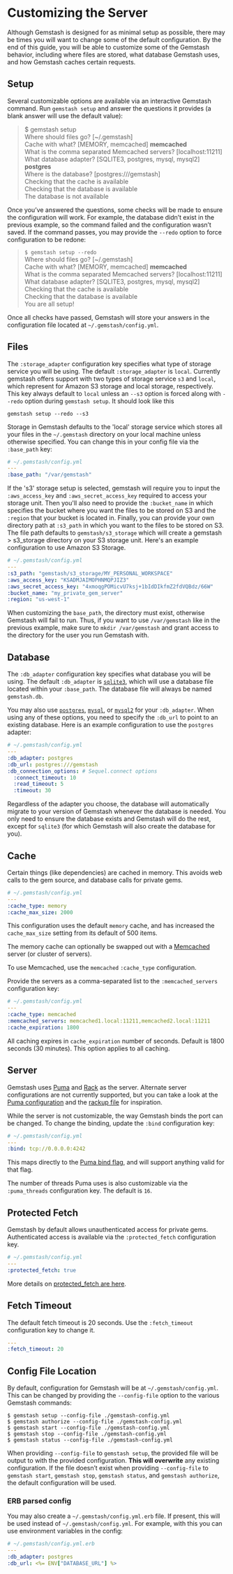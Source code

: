 <!--Automatically generated by Pandoc -->

# Customizing the Server

Although Gemstash is designed for as minimal setup as possible, there
may be times you will want to change some of the default configuration.
By the end of this guide, you will be able to customize some of the
Gemstash behavior, including where files are stored, what database
Gemstash uses, and how Gemstash caches certain requests.

## Setup

Several customizable options are available via an interactive Gemstash
command. Run `gemstash setup` and answer the questions it provides (a
blank answer will use the default value):

> $ gemstash setup  
> Where should files go? \[\~/.gemstash\]  
> Cache with what? \[MEMORY, memcached\] **memcached**  
> What is the comma separated Memcached servers? \[localhost:11211\]  
> What database adapter? \[SQLITE3, postgres, mysql, mysql2\]
> **postgres**  
> Where is the database? \[postgres:///gemstash\]  
> Checking that the cache is available  
> Checking that the database is available  
> The database is not available  

Once you’ve answered the questions, some checks will be made to ensure
the configuration will work. For example, the database didn’t exist in
the previous example, so the command failed and the configuration wasn’t
saved. If the command passes, you may provide the `--redo` option to
force configuration to be redone:

> `$ gemstash setup --redo`  
> Where should files go? \[\~/.gemstash\]  
> Cache with what? \[MEMORY, memcached\] **memcached**  
> What is the comma separated Memcached servers? \[localhost:11211\]  
> What database adapter? \[SQLITE3, postgres, mysql, mysql2\]  
> Checking that the cache is available  
> Checking that the database is available  
> You are all setup\!  

Once all checks have passed, Gemstash will store your answers in the
configuration file located at `~/.gemstash/config.yml`.

## Files
The `:storage_adapter` configuration key specifies what type of storage service 
you will be using. The default `:storage_adapter` is `local`. Currently gemstash offers support with two types of storage service
`s3` and `local`, which represent for Amazon S3 storage and local storage, respectively.
This key always default to `local` unless an `--s3` option is forced
along with `--redo` option during `gemstash setup`. It should look like this
```
gemstash setup --redo --s3
```

Storage in Gemstash defaults to the 'local' storage service which stores all your
files in the `~/.gemstash` directory on your local machine unless otherwise
specified. You can change this in your config file via the `:base_path`
key:

``` yaml
# ~/.gemstash/config.yml
---
:base_path: "/var/gemstash"
```

If the 's3' storage setup is selected, gemstash will require you to input the
`:aws_access_key` and `:aws_secret_access_key` required to access your storage unit.
Then you'll also need to provide the `:bucket_name` in which specifies the bucket where
you want the files to be stored on S3 and the `:region` that your bucket is located in. Finally, you can provide your 
own directory path at `:s3_path` in which you want to the files to be stored on S3. The file path defaults to `gemstash/s3_storage` 
which will create a gemstash > s3_storage directory on your S3 storage unit. Here's an example configuration
to use Amazon S3 Storage.

``` yaml
# ~/.gemstash/config.yml
---
:s3_path: "gemstash/s3_storage/MY_PERSONAL_WORKSPACE"
:aws_access_key: "KSADMJAIMOPHNMQPJIZ3"
:aws_secret_access_key: "4xmoqgPOMicvU7ksj+1bIdDIkfmZ2fdVQBdz/66W"
:bucket_name: "my_private_gem_server"
:region: "us-west-1"
```

When customizing the `base_path`, the directory must exist, otherwise
Gemstash will fail to run. Thus, if you want to use `/var/gemstash` like
in the previous example, make sure to `mkdir /var/gemstash` and grant
access to the directory for the user you run Gemstash with.

## Database

The `:db_adapter` configuration key specifies what database you will be
using. The default `:db_adapter` is
[`sqlite3`](https://www.sqlite.org/), which will use a database file
located within your `:base_path`. The database file will always be named
`gemstash.db`.

You may also use [`postgres`](http://www.postgresql.org/),
[`mysql`](http://www.mysql.com/), or
[`mysql2`](http://sequel.jeremyevans.net/rdoc/files/doc/opening_databases_rdoc.html#label-mysql2)
for your `:db_adapter`. When using any of these options, you need to
specify the `:db_url` to point to an existing database. Here is an
example configuration to use the `postgres` adapter:

``` yaml
# ~/.gemstash/config.yml
---
:db_adapter: postgres
:db_url: postgres:///gemstash
:db_connection_options: # Sequel.connect options
  :connect_timeout: 10
  :read_timeout: 5
  :timeout: 30
```

Regardless of the adapter you choose, the database will automatically
migrate to your version of Gemstash whenever the database is needed. You
only need to ensure the database exists and Gemstash will do the rest,
except for `sqlite3` (for which Gemstash will also create the database
for you).

## Cache

Certain things (like dependencies) are cached in memory. This avoids web
calls to the gem source, and database calls for private gems.

``` yaml
# ~/.gemstash/config.yml
---
:cache_type: memory
:cache_max_size: 2000
```

This configuration uses the default `memory` cache, and has increased
the `cache_max_size` setting from its default of 500 items.

The memory cache can optionally be swapped out with a
[Memcached](http://memcached.org/) server (or cluster of servers).

To use Memcached, use the `memcached` `:cache_type` configuration.

Provide the servers as a comma-separated list to the
`:memcached_servers` configuration key:

``` yaml
# ~/.gemstash/config.yml
---
:cache_type: memcached
:memcached_servers: memcached1.local:11211,memcached2.local:11211
:cache_expiration: 1800
```

All caching expires in `cache_expiration` number of seconds. Default is
1800 seconds (30 minutes). This option applies to all caching.

## Server

Gemstash uses [Puma](http://puma.io/) and [Rack](http://rack.github.io/)
as the server. Alternate server configurations are not currently
supported, but you can take a look at the [Puma
configuration](https://github.com/rubygems/gemstash/blob/master/lib/gemstash/puma.rb)
and the [rackup
file](https://github.com/rubygems/gemstash/blob/master/lib/gemstash/config.ru)
for inspiration.

While the server is not customizable, the way Gemstash binds the port
can be changed. To change the binding, update the `:bind` configuration
key:

``` yaml
# ~/.gemstash/config.yml
---
:bind: tcp://0.0.0.0:4242
```

This maps directly to the [Puma bind
flag](https://github.com/puma/puma#binding-tcp--sockets), and will
support anything valid for that flag.

The number of threads Puma uses is also customizable via the
`:puma_threads` configuration key. The default is `16`.

## Protected Fetch

Gemstash by default allows unauthenticated access for private gems.
Authenticated access is available via the `:protected_fetch`
configuration key.

``` yaml
# ~/.gemstash/config.yml
---
:protected_fetch: true
```

More details on [protected\_fetch are
here](docs/gemstash-private-gems.7.md#protected-fetching).

## Fetch Timeout

The default fetch timeout is 20 seconds. Use the `:fetch_timeout`
configuration key to change it.

``` yaml
---
:fetch_timeout: 20
```

## Config File Location

By default, configuration for Gemstash will be at
`~/.gemstash/config.yml`. This can be changed by providing the
`--config-file` option to the various Gemstash commands:

    $ gemstash setup --config-file ./gemstash-config.yml
    $ gemstash authorize --config-file ./gemstash-config.yml
    $ gemstash start --config-file ./gemstash-config.yml
    $ gemstash stop --config-file ./gemstash-config.yml
    $ gemstash status --config-file ./gemstash-config.yml

When providing `--config-file` to `gemstash setup`, the provided file
will be output to with the provided configuration. **This will
overwrite** any existing configuration. If the file doesn’t exist when
providing `--config-file` to `gemstash start`, `gemstash stop`,
`gemstash status`, and `gemstash authorize`, the default configuration
will be used.

### ERB parsed config

You may also create a `~/.gemstash/config.yml.erb` file. If present,
this will be used instead of `~/.gemstash/config.yml`. For example, with
this you can use environment variables in the config:

``` yaml
# ~/.gemstash/config.yml.erb
---
:db_adapter: postgres
:db_url: <%= ENV["DATABASE_URL"] %>
```
